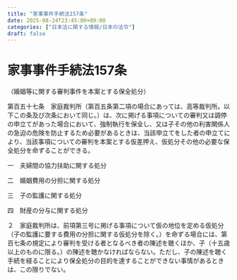 ```yaml
---
title: "家事事件手続法157条"
date: 2025-08-24T23:45:00+09:00
categories: ["日本法に関する情報/日本の法令"]
draft: false
---
```


# 家事事件手続法157条

（婚姻等に関する審判事件を本案とする保全処分）

第百五十七条　家庭裁判所（第百五条第二項の場合にあっては、高等裁判所。以下この条及び次条において同じ。）は、次に掲げる事項についての審判又は調停の申立てがあった場合において、強制執行を保全し、又は子その他の利害関係人の急迫の危険を防止するため必要があるときは、当該申立てをした者の申立てにより、当該事項についての審判を本案とする仮差押え、仮処分その他の必要な保全処分を命ずることができる。

一　夫婦間の協力扶助に関する処分

二　婚姻費用の分担に関する処分

三　子の監護に関する処分

四　財産の分与に関する処分

２　家庭裁判所は、前項第三号に掲げる事項について仮の地位を定める仮処分（子の監護に要する費用の分担に関する仮処分を除く。）を命ずる場合には、第百七条の規定により審判を受ける者となるべき者の陳述を聴くほか、子（十五歳以上のものに限る。）の陳述を聴かなければならない。ただし、子の陳述を聴く手続を経ることにより保全処分の目的を達することができない事情があるときは、この限りでない。

